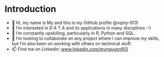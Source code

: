 # Introduction
- 👋 Hi, my name is My and this is my GitHub profile @vqmy-913!
- 👀 I’m interested in D A T A and its applications in many disciplines :-)
- 🌱 I’m constantly upskilling, particularly in R, Python and SQL.
- 💞️ I’m looking to collaborate on any project where I can improve my skills, but I'm also keen on working with others on technical stuff.
- 📫 Find me on LinkedIn: www.linkedin.com/mynguyen913

<!---
vqmy-913/vqmy-913 is a ✨ special ✨ repository because its `README.md` (this file) appears on your GitHub profile.
You can click the Preview link to take a look at your changes.
--->

